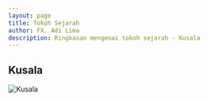 ```yaml
---
layout: page
title: Tokoh Sejarah
author: FX. Adi Lima
description: Ringkasan mengenai tokoh sejarah - Kusala
---
```


## Kusala

![Kusala](/assets/images/Khutughtu_Khan_Kusala.jpg)


